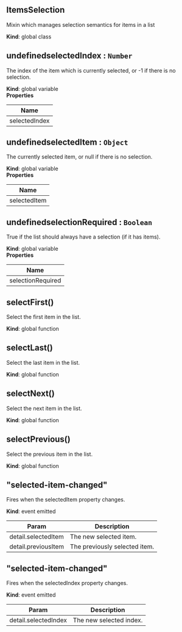 <a name="ItemsSelection"></a>
## ItemsSelection
Mixin which manages selection semantics for items in a list

**Kind**: global class  
<a name="undefinedselectedIndex"></a>
## undefinedselectedIndex : <code>Number</code>
The index of the item which is currently selected, or -1 if there is no
selection.

**Kind**: global variable  
**Properties**

| Name |
| --- |
| selectedIndex | 

<a name="undefinedselectedItem"></a>
## undefinedselectedItem : <code>Object</code>
The currently selected item, or null if there is no selection.

**Kind**: global variable  
**Properties**

| Name |
| --- |
| selectedItem | 

<a name="undefinedselectionRequired"></a>
## undefinedselectionRequired : <code>Boolean</code>
True if the list should always have a selection (if it has items).

**Kind**: global variable  
**Properties**

| Name |
| --- |
| selectionRequired | 

<a name="selectFirst"></a>
## selectFirst()
Select the first item in the list.

**Kind**: global function  
<a name="selectLast"></a>
## selectLast()
Select the last item in the list.

**Kind**: global function  
<a name="selectNext"></a>
## selectNext()
Select the next item in the list.

**Kind**: global function  
<a name="selectPrevious"></a>
## selectPrevious()
Select the previous item in the list.

**Kind**: global function  
<a name="event_selected-item-changed"></a>
## "selected-item-changed"
Fires when the selectedItem property changes.

**Kind**: event emitted  

| Param | Description |
| --- | --- |
| detail.selectedItem | The new selected item. |
| detail.previousItem | The previously selected item. |

<a name="event_selected-item-changed"></a>
## "selected-item-changed"
Fires when the selectedIndex property changes.

**Kind**: event emitted  

| Param | Description |
| --- | --- |
| detail.selectedIndex | The new selected index. |

